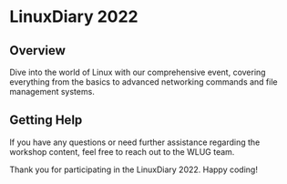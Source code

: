 # LinuxDiary 2022 


## Overview
Dive into the world of Linux with our comprehensive event, covering everything from the basics to advanced networking commands and file management systems. 

## Getting Help

If you have any questions or need further assistance regarding the workshop content, feel free to reach out to the WLUG team.


Thank you for participating in the LinuxDiary 2022. Happy coding!
